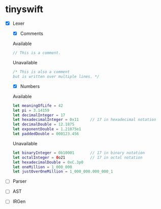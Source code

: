# tinyswift

- [x] Lexer
  - [x] Comments

  Available
  ```swift
  // This is a comment.
  ```
  
  Unavailable
  ```swift
  /* This is also a comment
  but is written over multiple lines. */
  ```
  - [x] Numbers

  Available
  ```swift
  let meaningOfLife = 42
  let pi = 3.14159
  let decimalInteger = 17
  let hexadecimalInteger = 0x11     // 17 in hexadecimal notation
  let decimalDouble = 12.1875
  let exponentDouble = 1.21875e1
  let paddedDouble = 000123.456
  ```
  
  Unavailable
  ```swift
  let binaryInteger = 0b10001       // 17 in binary notation
  let octalInteger = 0o21           // 17 in octal notation
  let hexadecimalDouble = 0xC.3p0
  let oneMillion = 1_000_000
  let justOverOneMillion = 1_000_000.000_000_1
  ```
- [ ] Parser
- [ ] AST
- [ ] IRGen

